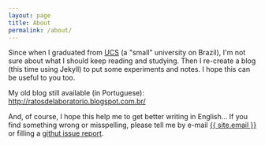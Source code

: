 ```yaml
---
layout: page
title: About
permalink: /about/
---
```


<p>
  Since when I graduated from <a href="http://www.ucs.br/">UCS</a> (a "small" university on Brazil), I'm not sure about what I should keep reading and studying. Then I re-create a blog (this time using Jekyll) to put some experiments and notes. I hope this can be useful to you too.
</p>
<p>
  My old blog still available (in Portuguese): <a href="http://ratosdelaboratorio.blogspot.com.br/">http://ratosdelaboratorio.blogspot.com.br/</a>
</p>
<p>
  And, of course, I hope this help me to get better writing in English...
  If you find something wrong or misspelling, please tell me by e-mail
  <a href="mailto:{{ site.email }}">{{ site.email }}</a> or filling a
  <a href="{{ site.github_issue }}">githut issue report</a>.
</p>
